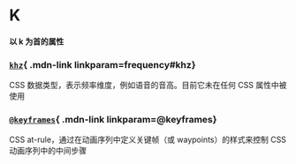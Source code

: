 # K

#### 以 k 为首的属性

<Mcard>

### [`khz`][zh-link]{ .mdn-link linkparam=frequency#khz}
CSS 数据类型，表示频率维度，例如语音的音高。目前它未在任何 CSS 属性中被使用
</Mcard>

<Mcard>

### [`@keyframes`][zh-link]{ .mdn-link linkparam=@keyframes}
CSS at-rule，通过在动画序列中定义关键帧（或 waypoints）的样式来控制 CSS 动画序列中的中间步骤
</Mcard>

[zh-link]:https://developer.mozilla.org/zh-CN/docs/Web/CSS/
[en-link]:https://developer.mozilla.org/en-US/docs/Web/CSS/